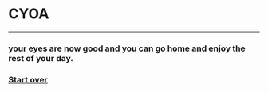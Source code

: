 # CYOA
---
### your eyes are now good and you can go home and enjoy the rest of your day.

### [Start over](../home.md)
